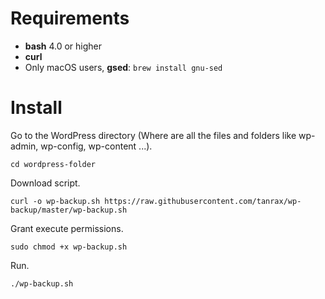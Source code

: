 # Requirements 

- **bash** 4.0 or higher
- **curl**
- Only macOS users, **gsed**: `brew install gnu-sed`

# Install

Go to the WordPress directory (Where are all the files and folders like wp-admin, wp-config, wp-content ...).

``` shell
cd wordpress-folder
```

Download script.

``` shell
curl -o wp-backup.sh https://raw.githubusercontent.com/tanrax/wp-backup/master/wp-backup.sh
```

Grant execute permissions.

``` shell
sudo chmod +x wp-backup.sh
```

Run.

``` shell
./wp-backup.sh
```
